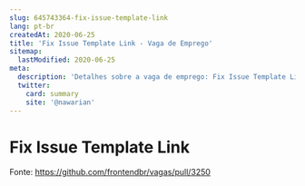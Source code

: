 ```yaml
---
slug: 645743364-fix-issue-template-link
lang: pt-br
createdAt: 2020-06-25
title: 'Fix Issue Template Link - Vaga de Emprego'
sitemap:
  lastModified: 2020-06-25
meta:
  description: 'Detalhes sobre a vaga de emprego: Fix Issue Template Link'
  twitter:
    card: summary
    site: '@nawarian'
---
```


# Fix Issue Template Link



Fonte: https://github.com/frontendbr/vagas/pull/3250